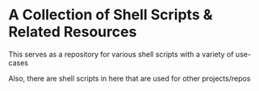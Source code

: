 
# A Collection of Shell Scripts & Related Resources

This serves as a repository for various shell scripts
with a variety of use-cases

Also, there are shell scripts in here that are used for
other projects/repos

